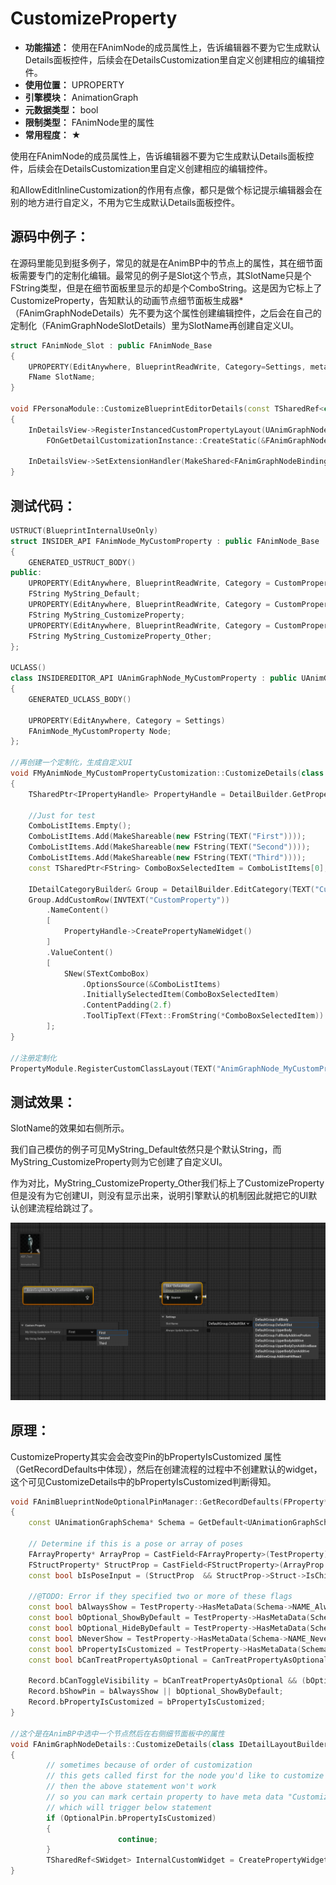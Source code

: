 ﻿# CustomizeProperty

- **功能描述：** 使用在FAnimNode的成员属性上，告诉编辑器不要为它生成默认Details面板控件，后续会在DetailsCustomization里自定义创建相应的编辑控件。
- **使用位置：** UPROPERTY
- **引擎模块：** AnimationGraph
- **元数据类型：** bool
- **限制类型：** FAnimNode里的属性
- **常用程度：** ★

使用在FAnimNode的成员属性上，告诉编辑器不要为它生成默认Details面板控件，后续会在DetailsCustomization里自定义创建相应的编辑控件。

和AllowEditInlineCustomization的作用有点像，都只是做个标记提示编辑器会在别的地方进行自定义，不用为它生成默认Details面板控件。

## 源码中例子：

在源码里能见到挺多例子，常见的就是在AnimBP中的节点上的属性，其在细节面板需要专门的定制化编辑。最常见的例子是Slot这个节点，其SlotName只是个FString类型，但是在细节面板里显示的却是个ComboString。这是因为它标上了CustomizeProperty，告知默认的动画节点细节面板生成器*（FAnimGraphNodeDetails）先不要为这个属性创建编辑控件，之后会在自己的定制化（FAnimGraphNodeSlotDetails）里为SlotName再创建自定义UI。

```cpp
struct FAnimNode_Slot : public FAnimNode_Base
{
	UPROPERTY(EditAnywhere, BlueprintReadWrite, Category=Settings, meta=(CustomizeProperty))
	FName SlotName;
}

void FPersonaModule::CustomizeBlueprintEditorDetails(const TSharedRef<class IDetailsView>& InDetailsView, FOnInvokeTab InOnInvokeTab)
{
	InDetailsView->RegisterInstancedCustomPropertyLayout(UAnimGraphNode_Slot::StaticClass(),
		FOnGetDetailCustomizationInstance::CreateStatic(&FAnimGraphNodeSlotDetails::MakeInstance, InOnInvokeTab));

	InDetailsView->SetExtensionHandler(MakeShared<FAnimGraphNodeBindingExtension>());
}

```

## 测试代码：

```cpp
USTRUCT(BlueprintInternalUseOnly)
struct INSIDER_API FAnimNode_MyCustomProperty : public FAnimNode_Base
{
	GENERATED_USTRUCT_BODY()
public:
	UPROPERTY(EditAnywhere, BlueprintReadWrite, Category = CustomProperty)
	FString MyString_Default;
	UPROPERTY(EditAnywhere, BlueprintReadWrite, Category = CustomProperty, meta = (CustomizeProperty))
	FString MyString_CustomizeProperty;
	UPROPERTY(EditAnywhere, BlueprintReadWrite, Category = CustomProperty, meta = (CustomizeProperty))
	FString MyString_CustomizeProperty_Other;
};

UCLASS()
class INSIDEREDITOR_API UAnimGraphNode_MyCustomProperty : public UAnimGraphNode_Base
{
	GENERATED_UCLASS_BODY()

	UPROPERTY(EditAnywhere, Category = Settings)
	FAnimNode_MyCustomProperty Node;
};

//再创建一个定制化，生成自定义UI
void FMyAnimNode_MyCustomPropertyCustomization::CustomizeDetails(class IDetailLayoutBuilder& DetailBuilder)
{
	TSharedPtr<IPropertyHandle> PropertyHandle = DetailBuilder.GetProperty(TEXT("Node.MyString_CustomProperty"));

	//Just for test
	ComboListItems.Empty();
	ComboListItems.Add(MakeShareable(new FString(TEXT("First"))));
	ComboListItems.Add(MakeShareable(new FString(TEXT("Second"))));
	ComboListItems.Add(MakeShareable(new FString(TEXT("Third"))));
	const TSharedPtr<FString> ComboBoxSelectedItem = ComboListItems[0];

	IDetailCategoryBuilder& Group = DetailBuilder.EditCategory(TEXT("CustomProperty"));
	Group.AddCustomRow(INVTEXT("CustomProperty"))
		.NameContent()
		[
			PropertyHandle->CreatePropertyNameWidget()
		]
		.ValueContent()
		[
			SNew(STextComboBox)
				.OptionsSource(&ComboListItems)
				.InitiallySelectedItem(ComboBoxSelectedItem)
				.ContentPadding(2.f)
				.ToolTipText(FText::FromString(*ComboBoxSelectedItem))
		];
}

//注册定制化
PropertyModule.RegisterCustomClassLayout(TEXT("AnimGraphNode_MyCustomProperty"), FOnGetDetailCustomizationInstance::CreateStatic(&FMyAnimNode_MyCustomPropertyCustomization::MakeInstance));

```

## 测试效果：

SlotName的效果如右侧所示。

我们自己模仿的例子可见MyString_Default依然只是个默认String，而MyString_CustomizeProperty则为它创建了自定义UI。

作为对比，MyString_CustomizeProperty_Other我们标上了CustomizeProperty但是没有为它创建UI，则没有显示出来，说明引擎默认的机制因此就把它的UI默认创建流程给跳过了。

![Untitled](Meta_AnimationGraph_CustomizeProperty_Untitled.png)

## 原理：

CustomizeProperty其实会会改变Pin的bPropertyIsCustomized 属性（GetRecordDefaults中体现），然后在创建流程的过程中不创建默认的widget，这个可见CustomizeDetails中的bPropertyIsCustomized判断得知。

```cpp
void FAnimBlueprintNodeOptionalPinManager::GetRecordDefaults(FProperty* TestProperty, FOptionalPinFromProperty& Record) const
{
	const UAnimationGraphSchema* Schema = GetDefault<UAnimationGraphSchema>();

	// Determine if this is a pose or array of poses
	FArrayProperty* ArrayProp = CastField<FArrayProperty>(TestProperty);
	FStructProperty* StructProp = CastField<FStructProperty>(ArrayProp ? ArrayProp->Inner : TestProperty);
	const bool bIsPoseInput = (StructProp  && StructProp->Struct->IsChildOf(FPoseLinkBase::StaticStruct()));

	//@TODO: Error if they specified two or more of these flags
	const bool bAlwaysShow = TestProperty->HasMetaData(Schema->NAME_AlwaysAsPin) || bIsPoseInput;
	const bool bOptional_ShowByDefault = TestProperty->HasMetaData(Schema->NAME_PinShownByDefault);
	const bool bOptional_HideByDefault = TestProperty->HasMetaData(Schema->NAME_PinHiddenByDefault);
	const bool bNeverShow = TestProperty->HasMetaData(Schema->NAME_NeverAsPin);
	const bool bPropertyIsCustomized = TestProperty->HasMetaData(Schema->NAME_CustomizeProperty);
	const bool bCanTreatPropertyAsOptional = CanTreatPropertyAsOptional(TestProperty);

	Record.bCanToggleVisibility = bCanTreatPropertyAsOptional && (bOptional_ShowByDefault || bOptional_HideByDefault);
	Record.bShowPin = bAlwaysShow || bOptional_ShowByDefault;
	Record.bPropertyIsCustomized = bPropertyIsCustomized;
}

//这个是在AnimBP中选中一个节点然后在右侧细节面板中的属性
void FAnimGraphNodeDetails::CustomizeDetails(class IDetailLayoutBuilder& DetailBuilder)
{
		// sometimes because of order of customization
		// this gets called first for the node you'd like to customize
		// then the above statement won't work
		// so you can mark certain property to have meta data "CustomizeProperty"
		// which will trigger below statement
		if (OptionalPin.bPropertyIsCustomized)
		{
						continue;
		}
		TSharedRef<SWidget> InternalCustomWidget = CreatePropertyWidget(TargetProperty, TargetPropertyHandle.ToSharedRef(), AnimGraphNode->GetClass());
}
```